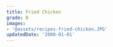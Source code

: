 ```yaml
---
title: Fried Chicken
grade: B
images:
- '@assets/recipes-fried-chicken.JPG'
updatedDate: '2000-01-01'
---
```

